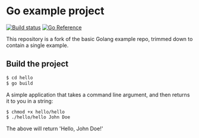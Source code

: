 # Go example project

[![Build status](https://badge.buildkite.com/a2febd9a702fdaeeee0512ab36bb69c922871f1ee736d87a55.svg)](https://buildkite.com/lelia/buildkite-pipeline-example) [![Go Reference](https://pkg.go.dev/badge/golang.org/x/example.svg)](https://pkg.go.dev/golang.org/x/example)

This repository is a fork of the basic Golang example repo, trimmed down to contain a single example.

## Build the project

```bash
$ cd hello
$ go build
```

A simple application that takes a command line argument, and then returns it to you in a string:

```bash
$ chmod +x hello/hello
$ ./hello/hello John Doe
```

The above will return 'Hello, John Doe!'
